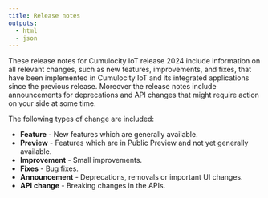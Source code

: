 ```yaml
---
title: Release notes
outputs:
  - html
  - json
---
```


These release notes for Cumulocity IoT release 2024 include information on all relevant changes, such as new features, improvements, and fixes, that have been implemented in Cumulocity IoT and its integrated applications since the previous release. Moreover the release notes include announcements for deprecations and API changes that might require action on your side at some time.

The following types of change are included:

- **Feature** - New features which are generally available.
- **Preview** - Features which are in Public Preview and not yet generally available.
- **Improvement** - Small improvements.
- **Fixes** - Bug fixes.
- **Announcement** - Deprecations, removals or important UI changes.
- **API change** - Breaking changes in the APIs.

